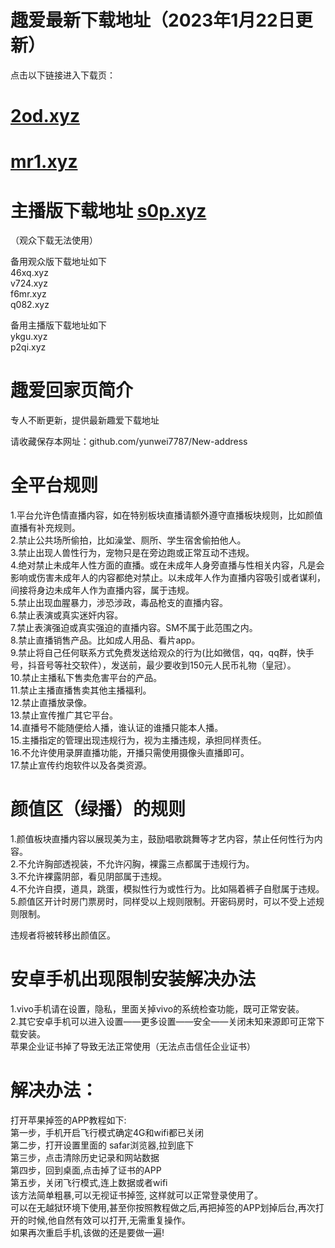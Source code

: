 # 趣爱最新下载地址（2023年1月22日更新）
点击以下链接进入下载页：
# [2od.xyz](url)
# [mr1.xyz](url)
# 主播版下载地址 [s0p.xyz](url)

（观众下载无法使用）

备用观众版下载地址如下  
  46xq.xyz  
  v724.xyz  
  f6mr.xyz  
  q082.xyz  

备用主播版下载地址如下  
  ykgu.xyz  
  p2qi.xyz  
#  趣爱回家页简介
专人不断更新，提供最新趣爱下载地址

请收藏保存本网址：github.com/yunwei7787/New-address

# 全平台规则
  1.平台允许色情直播内容，如在特别板块直播请额外遵守直播板块规则，比如颜值直播有补充规则。  
  2.禁止公共场所偷拍，比如澡堂、厕所、学生宿舍偷拍他人。  
  3.禁止出现人兽性行为，宠物只是在旁边跑或正常互动不违规。  
  4.绝对禁止未成年人性方面的直播。或在未成年人身旁直播与性相关内容，凡是会影响或伤害未成年人的内容都绝对禁止。以未成年人作为直播内容吸引或者谋利，间接将身边未成年人作为直播内容，属于违规。  
  5.禁止出现血腥暴力，涉恐涉政，毒品枪支的直播内容。  
  6.禁止表演或真实迷奸内容。  
  7.禁止表演强迫或真实强迫的直播内容。SM不属于此范围之内。  
  8.禁止直播销售产品。比如成人用品、看片app。  
  9.禁止将自己任何联系方式免费发送给观众的行为(比如微信，qq，qq群，快手号，抖音号等社交软件），发送前，最少要收到150元人民币礼物（皇冠）。  
  10.禁止主播私下售卖危害平台的产品。  
  11.禁止主播直播售卖其他主播福利。  
  12.禁止直播放录像。  
  13.禁止宣传推广其它平台。  
  14.直播号不能随便给人播，谁认证的谁播只能本人播。  
  15.主播指定的管理出现违规行为，视为主播违规，承担同样责任。  
  16.不允许使用录屏直播功能，开播只需使用摄像头直播即可。  
  17.禁止宣传约炮软件以及各类资源。  

# 颜值区（绿播）的规则
  1.颜值板块直播内容以展现美为主，鼓励唱歌跳舞等才艺内容，禁止任何性行为内容。  
  2.不允许胸部透视装，不允许闪胸，裸露三点都属于违规行为。  
  3.不允许裸露阴部，看见阴部属于违规。  
  4.不允许自摸，道具，跳蛋，模拟性行为或性行为。比如隔着裤子自慰属于违规。  
  5.颜值区开计时房门票房时，同样受以上规则限制。开密码房时，可以不受上述规则限制。  

  违规者将被转移出颜值区。

# 安卓手机出现限制安装解决办法
  1.vivo手机请在设置，隐私，里面关掉vivo的系统检查功能，既可正常安装。  
  2.其它安卓手机可以进入设置——更多设置——安全——关闭未知来源即可正常下载安装。  
  苹果企业证书掉了导致无法正常使用（无法点击信任企业证书）  

# 解决办法：
  打开苹果掉签的APP教程如下:  
  第一步，手机开启飞行模式确定4G和wifi都已关闭  
  第二步，打开设置里面的 safar浏览器,拉到底下  
  第三步，点击清除历史记录和网站数据  
  第四步，回到桌面,点击掉了证书的APP  
  第五步，关闭飞行模式,连上数据或者wifi  
  该方法简单粗暴,可以无视证书掉签, 这样就可以正常登录使用了。  
  可以在无越狱环境下使用,甚至你按照教程做之后,再把掉签的APP划掉后台,再次打开的时候,他自然有效可以打开,无需重复操作。  
  如果再次重启手机,该做的还是要做一遍!
